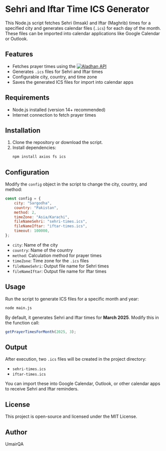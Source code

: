 # Sehri and Iftar Time ICS Generator

This Node.js script fetches Sehri (Imsak) and Iftar (Maghrib) times for a specified city and generates calendar files (`.ics`) for each day of the month. These files can be imported into calendar applications like Google Calendar or Outlook.

## Features


- Fetches prayer times using the [![Aladhan API](https://img.shields.io/badge/Prayer%20Time-Aladhan%20API-Green)](https://aladhan.com/prayer-times-api)
- Generates `.ics` files for Sehri and Iftar times
- Configurable city, country, and time zone
- Saves the generated ICS files for import into calendar apps

## Requirements

- Node.js installed (version 14+ recommended)
- Internet connection to fetch prayer times

## Installation

1. Clone the repository or download the script.
2. Install dependencies:
   ```sh
   npm install axios fs ics
   ```

## Configuration

Modify the `config` object in the script to change the city, country, and method:

```javascript
const config = {
    city: "Sargodha",
    country: "Pakistan",
    method: 2,
    timeZone: "Asia/Karachi",
    fileNameSehri: "sehri-times.ics",
    fileNameIftar: "iftar-times.ics",
    timeout: 100000,
};
```

- `city`: Name of the city
- `country`: Name of the country
- `method`: Calculation method for prayer times
- `timeZone`: Time zone for the `.ics` files
- `fileNameSehri`: Output file name for Sehri times
- `fileNameIftar`: Output file name for Iftar times

## Usage

Run the script to generate ICS files for a specific month and year:

```sh
node main.js
```

By default, it generates Sehri and Iftar times for **March 2025**. Modify this in the function call:

```javascript
getPrayerTimesForMonth(2025, 3);
```

## Output

After execution, two `.ics` files will be created in the project directory:

- `sehri-times.ics`
- `iftar-times.ics`

You can import these into Google Calendar, Outlook, or other calendar apps to receive Sehri and Iftar reminders.

## License

This project is open-source and licensed under the MIT License.

## Author
UmairQA

